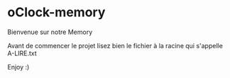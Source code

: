 # oClock-memory

Bienvenue sur notre Memory 

Avant de commencer le projet lisez bien le fichier à la racine qui s'appelle A-LIRE.txt

Enjoy :)
